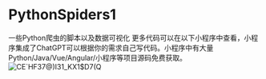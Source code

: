 # PythonSpiders1
一些Python爬虫的脚本以及数据可视化
更多代码可以在以下小程序中查看，小程序集成了ChatGPT可以根据你的需求自己写代码。小程序中有大量Python/Java/Vue/Angular/小程序等项目源码免费获取。
<br>
![C$E`HF37@)I31_$KX1$D7(Q](https://user-images.githubusercontent.com/52725224/224194160-09d50499-ba38-4fb3-9b45-eaede642fc4c.jpg)
